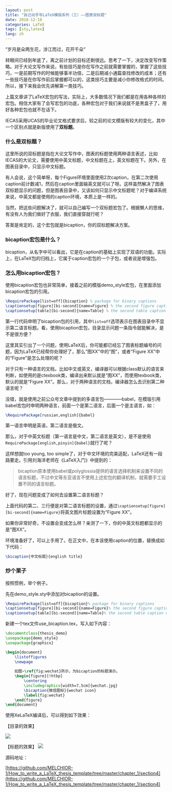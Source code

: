 ```yaml
---
layout: post
title: "自己动手写LaTeX模版系列（三）——图表双标题"
date: 2018-12-18
categories: LaTeX
tags: [sty,latex]
lang: zh
---
```


“岁月是朵两生花，涉江而过，花开千朵” 

转眼间已经到年底了，离之前计划的目标还剩很远。思考了一下，决定改变写作策略。对于大论文写作来说，有些技巧是你在写作之前就需要掌握的，掌握了这些技巧，一是前期写作的时候能够事半功倍，二是后期减小通篇查找修改的成本；还有一些技巧是在你写作前后掌握都可以的，这类技巧主要是减小你修改格式的时间。所以，接下来我会优先讲解第一类技巧。

<!--more-->

上篇文章讲了LaTeX宏包的写法，实际上，大多数情况下我们都是在用各种各样的宏包。相信大家有了会写宏包的功底，各种宏包对于我们来说就不是黑盒子了，用好各种宏包也就不在话下。

IECAS采用UCAS的毕业论文格式要求后，较之前的论文模版有较大的变化，其中一个区别点就是新版使用了**双标题**。

### 什么是双标题？

这里所说的双标题是指在大论文写作中，图表的标题使用两种语言表述，比如IECAS的大论文，需要使用中英文标题，中文标题在上，英文标题在下。另外，在图表目录中，只显示中文标题。

有人会说，这个简单呀，每个Figure环境里面使用2次caption，在第二次使用caption前计数减1，然后在caption里面输英文就可以了呀。这样虽然解决了图表双标题显示的问题，但是图表目录中，又该如何只显示中文标题呢？对于编译系统来说，中英文都是使用的caption环境，本质上是一样的。

当然，把这些问题解决了，就可以自己编写一个双标题宏包了。根据懒人的思维，有没有人为我们做好了衣服，我们直接穿就行呢？

答案是肯定的，这个宏包就是bicaption，你的双标题解决方案。

### bicaption宏包是什么？

bicaption，从名字中可以看出，它是在caption的基础上实现了双语的功能。实际上，在LaTeX包的归档上，它属于caption宏包的一个子包，或者说是增强包。

### 怎么用bicaption宏包？

使用bicaption宏包也非常简单，接着之前的模版demo_style宏包，在里面添加bicaption宏包的引用。

```latex
\RequirePackage[list=off]{bicaption} % package for binary captions
\captionsetup[figure][bi-second]{name=Figure} % the second figure caption name
\captionsetup[table][bi-second]{name=Table} % the second table caption name
```
第一行代码申明了bicaption包的引用，其中```list=off```选项表示在图表目录中不显示第二语言标题。看，使用bicaption宏包，目录显示问题一条指令就能解决，是不是很方便？

这里其实引出了一个问题，使用LaTeX后，你可能都已经忘了图表标题编号的问题，因为LaTeX已经帮你处理好了，那么“图XX”中的“图”，或者“Figure XX”中的“Figure”是怎么处理的呢？

对于只有一种语言的文档，比如中文或英文，编译器可以根据class默认的语言来判断，如使用的是ctexbook类，编译出来默认就是“图XX”，而使用texbook类，默认的就是“Figure XX”。那么，对于两种语言的文档，编译器怎么去识别第二种语言呢？

没错，就是使用之前公众号文章中提到的多语言包————babel，在模版引用babel宏包时申明两种语言，前面一个是第二语言，后面一个是主语言，如：
```latex
\RequirePackage[russian,english]{babel}
```
第一语言申明是英语，第二语言是俄文。

那么，对于中英文标题（第一语言是中文，第二语言是英文），是不是使用```RequirePackage[english,pinyin]{babel}```就行了呢？

这样想就too young, too simple了，对于中文环境的完美适配，LaTeX还有一段路要走。引用刘海洋老师在《LaTeX入门》中提到的：

> bicaption原本使用babel或polyglossia提供的语言选择机制来设置不同的语言标题，不过中文等东亚语言不使用上述宏包的翻译机制，就需要手工设置不同的语言标题。


好了，现在问题变成了如何去设置第二语言标题？

上面代码的第二、三行便是对第二语言标题的设置，通过```\captionsetup[figure][bi-second]{name=Figure}```将英文图片标题设置为“Figure XX”。

如果你非常好奇，不设置会变成怎么样？亲测了一下，你的中英文标题都显示的是“图XX”。

环境准备好了，可以上手用了。在正文中，在本该使用caption的位置，替换成如下代码：
```latex
\bicaption{中文标题}{english title}
```

### 炒个栗子

按照惯例，举个例子。

先在demo_style.sty中添加对bicaption的设置。
```latex
\RequirePackage[list=off]{bicaption}% package for binary captions
\captionsetup[figure][bi-second]{name=Figure}% the second figure caption name
\captionsetup[table][bi-second]{name=Table}% the second table caption name
```

新建一个tex文件use_bicaption.tex，写入如下内容：
```latex
\documentclass{thesis_demo}
\usepackage{demo_style}
\usepackage{graphicx}

\begin{document}
	\listoffigures
	\newpage
	
	如图~\ref{fig:wechat}所示，为bicaption的标题演示。
	\begin{figure}[!htbp]
		\centering
		\includegraphics[width=7.5cm]{wechat.jpg}
		\bicaption{微信图标}{wechat icon}
		\label{fig:wechat}
	\end{figure} 
\end{document}
```
使用XeLaTeX编译后，可以得到如下效果：

【目录的效果】

![](https://github.com/MELCHIOR-1/melchior-1.github.io/raw/master/images/figure_index.png)

【标题的效果】
![](https://github.com/MELCHIOR-1/melchior-1.github.io/raw/master/images/bicaption_content.png)

源码地址：

[https://github.com/MELCHIOR-1/How_to_write_a_LaTeX_thesis_template/tree/master/chapter_1/section4](https://github.com/MELCHIOR-1/How_to_write_a_LaTeX_thesis_template/tree/master/chapter_1/section4)